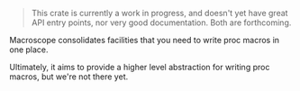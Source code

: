 > This crate is currently a work in progress, and doesn't yet have great API
> entry points, nor very good documentation. Both are forthcoming.

Macroscope consolidates facilities that you need to write proc macros in one
place.

Ultimately, it aims to provide a higher level abstraction for writing proc
macros, but we're not there yet.
